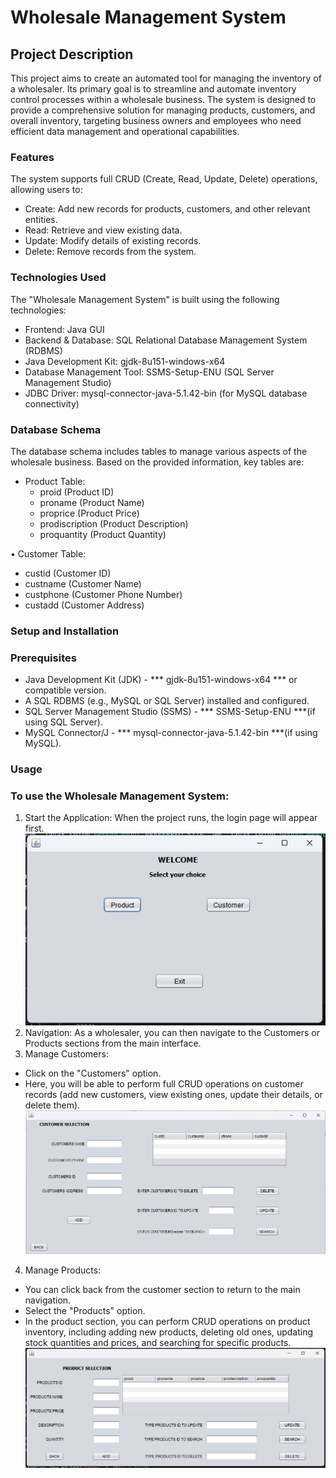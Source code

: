 # Wholesale Management System
## Project Description
This project aims to create an automated tool for managing the inventory of a wholesaler. Its primary goal is to streamline and automate inventory control processes within a wholesale business. The system is designed to provide a comprehensive solution for managing products, customers, and overall inventory, targeting business owners and employees who need efficient data management and operational capabilities.

### Features
The system supports full CRUD (Create, Read, Update, Delete) operations, allowing users to:
- Create: Add new records for products, customers, and other relevant entities.
- Read: Retrieve and view existing data.
- Update: Modify details of existing records.
- Delete: Remove records from the system.

### Technologies Used
The "Wholesale Management System" is built using the following technologies:
- Frontend: Java GUI
- Backend & Database: SQL Relational Database Management System (RDBMS)
- Java Development Kit: gjdk-8u151-windows-x64
- Database Management Tool: SSMS-Setup-ENU (SQL Server Management Studio)
- JDBC Driver: mysql-connector-java-5.1.42-bin (for MySQL database connectivity)

### Database Schema
The database schema includes tables to manage various aspects of the wholesale business. Based on the provided information, key tables are:
- Product Table:
  - proid (Product ID)
  - proname (Product Name)
  - proprice (Product Price)
  - prodiscription (Product Description)
  - proquantity (Product Quantity)

•	Customer Table:
  - custid (Customer ID)
  - custname (Customer Name)
  - custphone (Customer Phone Number)
  - custadd (Customer Address)

### Setup and Installation
### Prerequisites
- Java Development Kit (JDK) -  *** gjdk-8u151-windows-x64 *** or compatible version.
- A SQL RDBMS (e.g., MySQL or SQL Server) installed and configured.
- SQL Server Management Studio (SSMS) - *** SSMS-Setup-ENU ***(if using SQL Server).
- MySQL Connector/J - *** mysql-connector-java-5.1.42-bin ***(if using MySQL).

### Usage
### To use the Wholesale Management System:
1.	Start the Application: When the project runs, the login page will appear first.
![Screenshot of Wholesale Management System GUI](assets/image1.png)
2.	Navigation: As a wholesaler, you can then navigate to the Customers or Products sections from the main interface.
3.	Manage Customers: 
  - Click on the "Customers" option.
  - Here, you will be able to perform full CRUD operations on customer records (add new customers, view existing ones, update their details, or delete them).
![Screenshot of Customer's Page](assets/image2.png)
4.	Manage Products: 
  - You can click back from the customer section to return to the main navigation.
  - Select the "Products" option.
  - In the product section, you can perform CRUD operations on product inventory, including adding new products, deleting old ones, updating stock quantities and prices, and searching for specific products.   
![Screenshot of Products Page](assets/image3.png)

